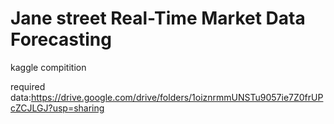 # Jane street Real-Time Market Data Forecasting
 kaggle compitition

 required data:https://drive.google.com/drive/folders/1oiznrmmUNSTu9057ie7Z0frUPcZCJLGJ?usp=sharing
